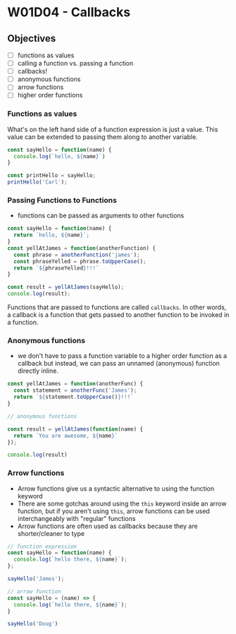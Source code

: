 # W01D04 - Callbacks

## Objectives
- [ ] functions as values
- [ ] calling a function vs. passing a function
- [ ] callbacks!
- [ ] anonymous functions
- [ ] arrow functions
- [ ] higher order functions

### Functions as values

What's on the left hand side of a function expression is just a value. This value can be extended to passing them along to another variable.

```js
const sayHello = function(name) {
  console.log(`hello, ${name}`)
}

const printHello = sayHello;
printHello('Carl');
```

### Passing Functions to Functions

- functions can be passed as arguments to other functions


```js
const sayHello = function(name) {
  return `hello, ${name}`;
}
const yellAtJames = function(anotherFunction) {
  const phrase = anotherFunction('james');
  const phraseYelled = phrase.toUpperCase();
  return `${phraseYelled}!!!`
}

const result = yellAtJames(sayHello);
console.log(result);
```

Functions that are passed to functions are called `callbacks`. In other words, a callback is a function that gets passed to another function to be invoked in a function.

### Anonymous functions


- we don't have to pass a function variable to a higher order function as a callback but instead, we can pass an unnamed (anonymous) function directly inline.

```js
const yellAtJames = function(anotherFunc) {
  const statement = anotherFunc('James');
  return `${statement.toUpperCase()}!!!`
}

// anonymous functions

const result = yellAtJames(function(name) {
  return `You are awesome, ${name}`
});

console.log(result)
```

### Arrow functions

- Arrow functions give us a syntactic alternative to using the function keyword
- There are some gotchas around using the `this` keyword inside an arrow function, but if you aren't using `this`, arrow functions can be used interchangeably with "regular" functions
- Arrow functions are often used as callbacks because they are shorter/cleaner to type


```js
// function expression
const sayHello = function(name) {
  console.log(`hello there, ${name}`);
};

sayHello('James');
```
```js
// arrow function
const sayHello = (name) => {
  console.log(`hello there, ${name}`);
}

sayHello('Doug')
```
